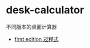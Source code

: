 # desk-calculator
不同版本的桌面计算器
- [first edition 过程式](https://github.com/1757304/desk-calculator/tree/master/First%20edition)
